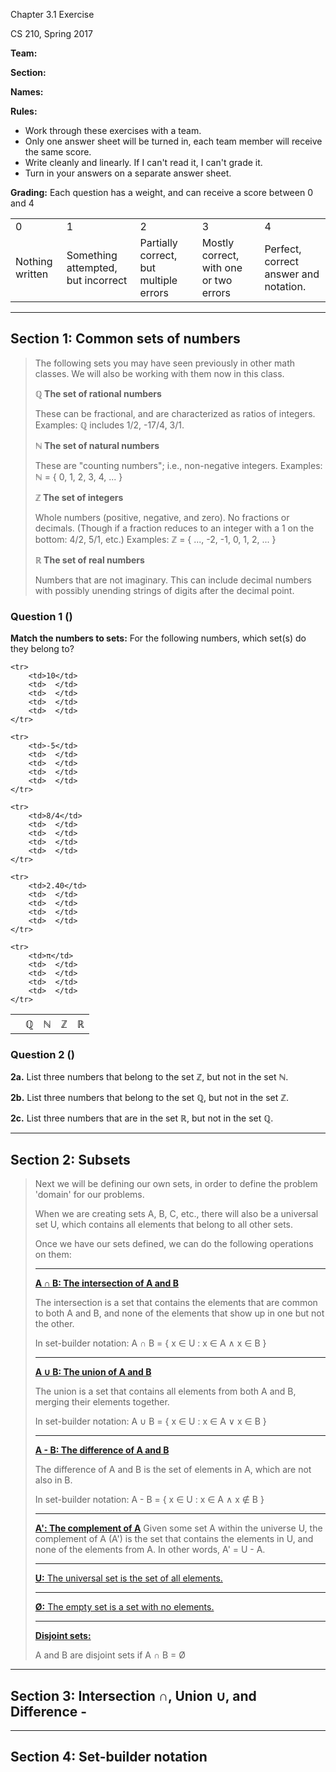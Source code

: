 Chapter 3.1 Exercise

CS 210, Spring 2017

**Team:**

**Section:**

**Names:**

**Rules:** 

* Work through these exercises with a team. 
* Only one answer sheet will be turned in, each team member will receive the same score. 
* Write cleanly and linearly. If I can't read it, I can't grade it.
* Turn in your answers on a separate answer sheet.

**Grading:** Each question has a weight, and can receive a score between 0 and 4

<table>
<tr>
<td>0</td>
<td>1</td>
<td>2</td>
<td>3</td>
<td>4</td>
</tr>
<tr>
<td>Nothing written</td>
<td>Something attempted, but incorrect</td>
<td>Partially correct, but multiple errors</td>
<td>Mostly correct, with one or two errors</td>
<td>Perfect, correct answer and notation.</td>
</tr>
</table>

---

## Section 1: Common sets of numbers

<blockquote>
The following sets you may have seen previously in other math classes.
We will also be working with them now in this class.  

<blockquote>
</blockquote>

**ℚ   The set of rational numbers**

These can be fractional, and are characterized as ratios of integers.
Examples: ℚ includes 1/2, -17/4, 3/1.

<blockquote>
</blockquote>

**ℕ   The set of natural numbers**

These are "counting numbers"; i.e., non-negative integers.
Examples: ℕ = { 0, 1, 2, 3, 4, ... }

<blockquote>
</blockquote>

**ℤ   The set of integers**

Whole numbers (positive, negative, and zero). No fractions or decimals.
(Though if a fraction reduces to an integer with a 1 on the bottom: 4/2, 5/1, etc.)
Examples: ℤ = { ..., -2, -1, 0, 1, 2, ... }

<blockquote>
</blockquote>

**ℝ   The set of real numbers**

Numbers that are not imaginary. This can include decimal numbers with 
possibly unending strings of digits after the decimal point.

</blockquote>

### Question 1 ()

**Match the numbers to sets:** For the following numbers, which set(s) do they belong to?

<table>
    <tr>
        <th></th>
        <th>ℚ</th>
        <th>ℕ</th>
        <th>ℤ</th>
        <th>ℝ</th>
    </tr>
    
    <tr>
        <td>10</td>
        <td>  </td>
        <td>  </td>
        <td>  </td>
        <td>  </td>
    </tr>
    
    <tr>
        <td>-5</td>
        <td>  </td>
        <td>  </td>
        <td>  </td>
        <td>  </td>
    </tr>
    
    <tr>
        <td>8/4</td>
        <td>  </td>
        <td>  </td>
        <td>  </td>
        <td>  </td>
    </tr>
    
    <tr>
        <td>2.40</td>
        <td>  </td>
        <td>  </td>
        <td>  </td>
        <td>  </td>
    </tr>
    
    <tr>
        <td>π</td>
        <td>  </td>
        <td>  </td>
        <td>  </td>
        <td>  </td>
    </tr>
</table>

### Question 2 ()

**2a.** List three numbers that belong to the set ℤ, but not in the set ℕ.

**2b.** List three numbers that belong to the set ℚ, but not in the set ℤ.

**2c.** List three numbers that are in the set ℝ, but not in the set ℚ.

---

## Section 2: Subsets

<blockquote>

Next we will be defining our own sets, in order to define
the problem 'domain' for our problems.

When we are creating sets A, B, C, etc., there will also
be a universal set U, which contains all elements that
belong to all other sets.

Once we have our sets defined, we can do the following
operations on them:

<blockquote>
</blockquote>

---

**[A ∩ B:	The intersection of A and B](https://en.wikipedia.org/wiki/Intersection_(set_theory))**

The intersection is a set that contains the elements
that are common to both A and B, and none of the
elements that show up in one but not the other.

In set-builder notation: A ∩ B = { x ∈ U : x ∈ A ∧ x ∈ B }

<blockquote>
</blockquote>

---

**[A ∪ B:	The union of A and B](https://en.wikipedia.org/wiki/Union_(set_theory))**

The union is a set that contains all elements
from both A and B, merging their elements together.

In set-builder notation: A ∪ B = { x ∈ U : x ∈ A ∨ x ∈ B }

<blockquote>
</blockquote>

---

[**A - B: The difference of A and B**](https://en.wikipedia.org/wiki/Complement_(set_theory)#Relative_complement)

The difference of A and B is the set of elements
in A, which are not also in B.

In set-builder notation: A - B = { x ∈ U : x ∈ A ∧ x ∉ B }

<blockquote>
</blockquote>

---

[**A':	The complement of A**](https://en.wikipedia.org/wiki/Complement_(set_theory))
Given some set A within the universe U, the
complement of A (A') is the set that contains
the elements in U, and none of the elements from A.
In other words, A' = U - A.

<blockquote>
</blockquote>

---

[**U:**	The universal set is the set of all elements.](https://en.wikipedia.org/wiki/Universal_set)

<blockquote>
</blockquote>

---

[**Ø:**	The empty set is a set with no elements.](https://en.wikipedia.org/wiki/Empty_set)

<blockquote>
</blockquote>

---

[**Disjoint sets:**](https://en.wikipedia.org/wiki/Disjoint_sets)

A and B are disjoint sets if A ∩ B = Ø

</blockquote>


---

## Section 3: Intersection ∩, Union ∪, and Difference -

---

## Section 4: Set-builder notation
